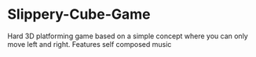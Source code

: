 # Slippery-Cube-Game

Hard 3D platforming game based on a simple concept where you can only move left and right. Features self composed music
